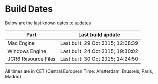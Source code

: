 # Build Dates

Below are the last known dates to updates

Part | Last build update
-----|-----
Mac Engine | Last built: 29 Oct 2015; 12:08:39
Windows Engine | Last built: 24 Oct 2015; 19:30:02
JCR6 Resource Files | Last built: 30 Oct 2015; 14:24:50
All times are in CET (Central European Time: Amsterdam, Brussels, Paris, Madrid)



